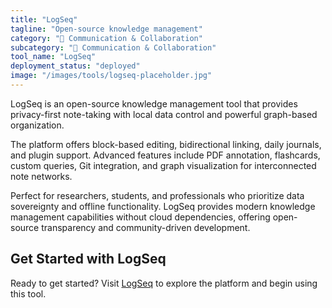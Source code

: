 ```yaml
---
title: "LogSeq"
tagline: "Open-source knowledge management"
category: "💬 Communication & Collaboration"
subcategory: "💬 Communication & Collaboration"
tool_name: "LogSeq"
deployment_status: "deployed"
image: "/images/tools/logseq-placeholder.jpg"
---
```

LogSeq is an open-source knowledge management tool that provides privacy-first note-taking with local data control and powerful graph-based organization.

The platform offers block-based editing, bidirectional linking, daily journals, and plugin support. Advanced features include PDF annotation, flashcards, custom queries, Git integration, and graph visualization for interconnected note networks.

Perfect for researchers, students, and professionals who prioritize data sovereignty and offline functionality. LogSeq provides modern knowledge management capabilities without cloud dependencies, offering open-source transparency and community-driven development.

## Get Started with LogSeq

Ready to get started? Visit [LogSeq](https://logseq.com) to explore the platform and begin using this tool.